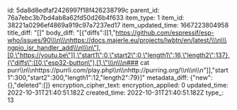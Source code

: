 id: 5da8d8edfaf2426997f18f426238799c
parent_id: 76a7ebc3b7bd4ab8a62fd50d26b4f633
item_type: 1
item_id: 38221a0296ef4869a919c97a7237ed17
item_updated_time: 1667223804958
title_diff: "[]"
body_diff: "[{\"diffs\":[[1,\"https://github.com/espressif/esp-who/issues/90\\\n\\\nhttps://docs.majerle.eu/projects/lwbtn/en/latest/\\\n\\\ngpio_isr_handler_add\\\n\\\n\"],[0,\"https://youtu.be\"]],\"start1\":0,\"start2\":0,\"length1\":16,\"length2\":137},{\"diffs\":[[0,\"esp32-button\"],[1,\"\\\n\\\n### cat purr\\\n\\\nhttps://purrli.com/play.php\\\n\\\nhttp://purring.org/\\\n\\\n\\\n\"]],\"start1\":300,\"start2\":300,\"length1\":12,\"length2\":79}]"
metadata_diff: {"new":{},"deleted":[]}
encryption_cipher_text: 
encryption_applied: 0
updated_time: 2022-10-31T21:40:51.182Z
created_time: 2022-10-31T21:40:51.182Z
type_: 13